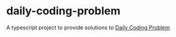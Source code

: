 # daily-coding-problem
A typescript project to provide solutions to [Daily Coding Problem](https://dailycodingproblem.com/)
